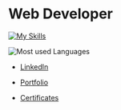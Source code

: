 # Web Developer

[![My Skills](https://skillicons.dev/icons?i=angular,react,nextjs,nodejs,express,nestjs,typescript,javascript,spring,java&theme=light)](https://skillicons.dev)

![Most used Languages](https://github-readme-stats.vercel.app/api/top-langs/?username=jpin730&layout=donut&hide=html,css,scss)

- [LinkedIn](https://linkedin.com/in/jpin730)

- [Portfolio](https://jpin730.github.io)

- [Certificates](https://jpin730.github.io/certificates)
